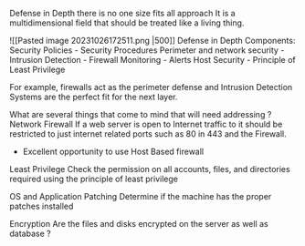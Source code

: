 
Defense in Depth
there is no one size fits all approach
It is a multidimensional field that should be treated like a living thing.

![[Pasted image 20231026172511.png |500]]
Defense in Depth Components:
Security Policies - Security Procedures 
Perimeter and network security - Intrusion Detection - Firewall
Monitoring - Alerts 
Host Security - Principle of Least Privilege


For example, firewalls act as the perimeter defense and Intrusion Detection Systems are the perfect fit for the next layer.

What are several things that come to mind that will need addressing ?
Network Firewall
If a web server is open to Internet traffic to it should be restricted to just internet related ports such as 80 in 443 and the Firewall.
- Excellent opportunity to use Host Based firewall

Least Privilege
Check the permission on all accounts, files, and directories required using the principle of least privilege

OS and Application Patching
Determine if the machine has the proper patches installed

Encryption
Are the files and disks encrypted on the server as well as database ?


